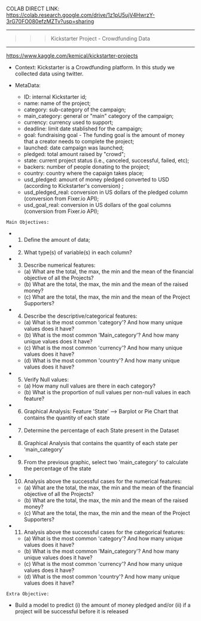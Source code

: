 COLAB DIRECT LINK:
<https://colab.research.google.com/drive/1z1pU5ujV4HwrzY-3rG70FO080efzMZTv?usp=sharing>



_______________________________________________
>>> Kickstarter Project - Crowdfunding Data
_______________________________________________

<https://www.kaggle.com/kemical/kickstarter-projects>

- Context: Kickstarter is a Crowdfunding platform. In this study we collected data using twitter.

- MetaData:

  - ID: internal Kickstarter id;
  - name: name of the project;
  - category: sub-category of the campaign;
  - main_category: general or "main" category of the campaign;
  - currency: currency used to support;
  - deadline: limit date stablished for the campaign;
  - goal: fundraising goal - The funding goal is the amount of money that a creator needs to complete the project;
  - launched: date campaign was launched;
  - pledged: total amount raised by "crowd";
  - state: current project status (i.e., canceled, successful, failed, etc);
  - backers: number of people donating to the project;
  - country: country where the capaign takes place;
  - usd_pledged: amount of money pledged converted to USD (according to Kickstarter's conversion) ;
  - usd_pledged_real: conversion in US dollars of the pledged column (conversion from Fixer.io API);
  - usd_goal_real: conversion in US dollars of the goal columns (conversion from Fixer.io API);


`Main Objectives:`
  - 1. Define the amount of data;
  - 2. What type(s) of variable(s) in each column?
  - 3. Describe numerical features:
    - (a) What are the total, the max, the min and the mean of the financial objective of all the Projects?
    - (b) What are the total, the max, the min and the mean of the raised money?
    - (c) What are the total, the max, the min and the mean of the Project Supporters?
  - 4. Describe the descriptive/categorical features:
    - (a) What is the most common 'category'? And how many unique values does it have?
    - (b) What is the most common 'Main_category'? And how many unique values does it have?
    - (c) What is the most common 'currency'? And how many unique values does it have?
    - (d) What is the most common 'country'? And how many unique values does it have?
  - 5. Verify Null values:
    - (a) How many null values are there in each category?
    - (b) What is the proportion of null values per non-null values in each feature?
  - 6. Graphical Analysis: Feature 'State' --> Barplot or Pie Chart that contains the quantity of each state
  - 7. Determine the percentage of each State present in the Dataset
  - 8. Graphical Analysis that contains the quantity of each state per 'main_category'
  - 9. From the previous graphic, select two 'main_category' to calculate the percentage of the state
  - 10. Analysis above the successful cases for the numerical features:
    - (a) What are the total, the max, the min and the mean of the financial objective of all the Projects?
    - (b) What are the total, the max, the min and the mean of the raised money?
    - (c) What are the total, the max, the min and the mean of the Project Supporters?
  - 11. Analysis above the successful cases for the categorical features:
     - (a) What is the most common 'category'? And how many unique values does it have?
     - (b) What is the most common 'Main_category'? And how many unique values does it have?
     - (c) What is the most common 'currency'? And how many unique values does it have?
     - (d) What is the most common 'country'? And how many unique values does it have?

`Extra Objective:`
- Build a model to predict (i) the amount of money pledged and/or (ii) if a project will be successful before it is released
